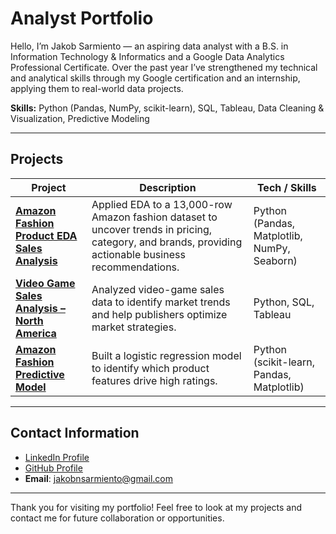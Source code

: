 # Analyst Portfolio

Hello, I’m Jakob Sarmiento — an aspiring data analyst with a B.S. in Information Technology & Informatics and a Google Data Analytics Professional Certificate. Over the past year I’ve strengthened my technical and analytical skills through my Google certification and an internship, applying them to real-world data projects. 

**Skills:** Python (Pandas, NumPy, scikit-learn), SQL, Tableau, Data Cleaning & Visualization, Predictive Modeling

---

## Projects

| Project | Description | Tech / Skills 
|--------|------------|---------------|
| **[Amazon Fashion Product EDA Sales Analysis](https://github.com/Jakob-Sarmiento/amazon-fashion-sales-eda-analysis)** | Applied EDA to a 13,000-row Amazon fashion dataset to uncover trends in pricing, category, and brands, providing actionable business recommendations.  | Python (Pandas, Matplotlib, NumPy, Seaborn) | 
| **[Video Game Sales Analysis – North America](https://github.com/Jakob-Sarmiento/north-american-video-game-sales-analysis)** | Analyzed video-game sales data to identify market trends and help publishers optimize market strategies.| Python, SQL, Tableau | 
| **[Amazon Fashion Predictive Model](https://github.com/Jakob-Sarmiento/amazon-fashion-sales-predictive-model)** | Built a logistic regression model to identify which product features drive high ratings.| Python (scikit-learn, Pandas, Matplotlib) |
---

## Contact Information
- [LinkedIn Profile](https://www.linkedin.com/in/jakob-sarmiento-080074264/)  
- [GitHub Profile](https://github.com/Jakob-Sarmiento)
- **Email**: jakobnsarmiento@gmail.com

---
Thank you for visiting my portfolio! Feel free to look at my projects and contact me for future collaboration or opportunities.
